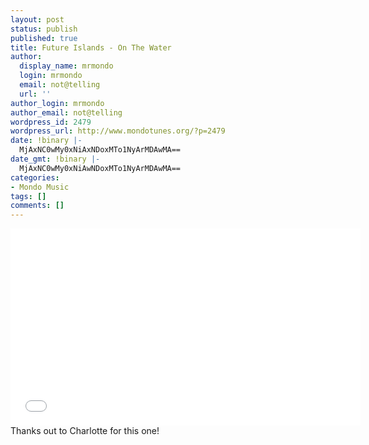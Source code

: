 ```yaml
---
layout: post
status: publish
published: true
title: Future Islands - On The Water
author:
  display_name: mrmondo
  login: mrmondo
  email: not@telling
  url: ''
author_login: mrmondo
author_email: not@telling
wordpress_id: 2479
wordpress_url: http://www.mondotunes.org/?p=2479
date: !binary |-
  MjAxNC0wMy0xNiAxNDoxMTo1NyArMDAwMA==
date_gmt: !binary |-
  MjAxNC0wMy0xNiAwNDoxMTo1NyArMDAwMA==
categories:
- Mondo Music
tags: []
comments: []
---
```

<iframe width="560" height="315" src="//www.youtube.com/embed/AFecXLssCJE" frameborder="0"> </iframe>
Thanks out to Charlotte for this one!
